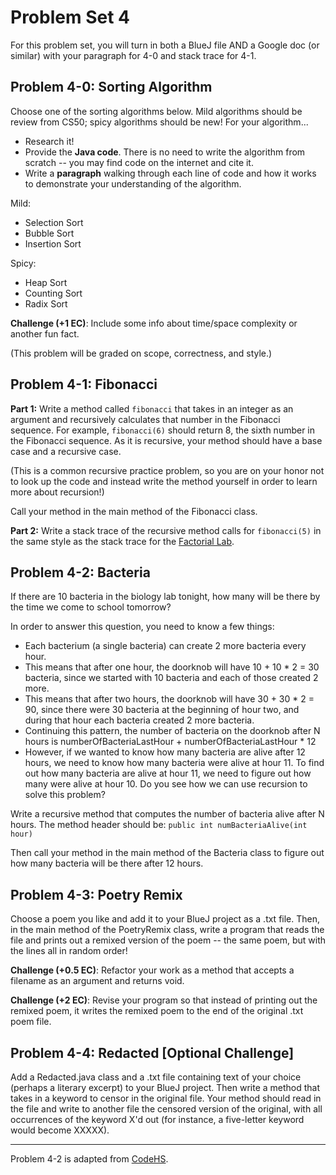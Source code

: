 # Problem Set 4

For this problem set, you will turn in both a BlueJ file AND a Google doc (or similar) with your paragraph for 4-0 and stack trace for 4-1.

## Problem 4-0: Sorting Algorithm

Choose one of the sorting algorithms below. Mild algorithms should be review from CS50; spicy algorithms should be new! For your algorithm...

* Research it!
* Provide the **Java code**. There is no need to write the algorithm from scratch -- you may find code on the internet and cite it.
* Write a **paragraph** walking through each line of code and how it works to demonstrate your understanding of the algorithm.

Mild:
* Selection Sort
* Bubble Sort
* Insertion Sort

Spicy:
* Heap Sort
* Counting Sort
* Radix Sort

**Challenge (+1 EC)**: Include some info about time/space complexity or another fun fact.

(This problem will be graded on scope, correctness, and style.)

## Problem 4-1: Fibonacci

**Part 1:** Write a method called `fibonacci` that takes in an integer as an argument and recursively calculates that number in the Fibonacci sequence. For example, `fibonacci(6)` should return 8, the sixth number in the Fibonacci sequence. As it is recursive, your method should have a base case and a recursive case.

(This is a common recursive practice problem, so you are on your honor not to look up the code and instead write the method yourself in order to learn more about recursion!)

Call your method in the main method of the Fibonacci class.

**Part 2:** Write a stack trace of the recursive method calls for `fibonacci(5)` in the same style as the stack trace for the [Factorial Lab](https://docs.google.com/document/d/1_dy_8VEPKYWQjr-xgC0_s8trAqc43IjbKFQOTBW_Hoo/).

## Problem 4-2: Bacteria

If there are 10 bacteria in the biology lab tonight, how many will be there by the time we come to school tomorrow?

In order to answer this question, you need to know a few things:
* Each bacterium (a single bacteria) can create 2 more bacteria every hour.
* This means that after one hour, the doorknob will have 10 + 10 * 2 = 30 bacteria, since we started with 10 bacteria and each of those created 2 more.
* This means that after two hours, the doorknob will have 30 + 30 * 2 = 90, since there were 30 bacteria at the beginning of hour two, and during that hour each bacteria created 2 more bacteria.
* Continuing this pattern, the number of bacteria on the doorknob after N hours is 
numberOfBacteriaLastHour + numberOfBacteriaLastHour * 12
* However, if we wanted to know how many bacteria are alive after 12 hours, we need to know how many bacteria were alive at hour 11. To find out how many bacteria are alive at hour 11, we need to figure out how many were alive at hour 10. Do you see how we can use recursion to solve this problem?

Write a recursive method that computes the number of bacteria alive after N hours. The method  header should be: `public int numBacteriaAlive(int hour)`

Then call your method in the main method of the Bacteria class to figure out how many bacteria will be there after 12 hours.

## Problem 4-3: Poetry Remix

Choose a poem you like and add it to your BlueJ project as a .txt file. Then, in the main method of the PoetryRemix class, write a program that reads the file and prints out a remixed version of the poem -- the same poem, but with the lines all in random order!

**Challenge (+0.5 EC)**: Refactor your work as a method that accepts a filename as an argument and returns void.

**Challenge (+2 EC)**: Revise your program so that instead of printing out the remixed poem, it writes the remixed poem to the end of the original .txt poem file.

## Problem 4-4: Redacted [Optional Challenge]

Add a Redacted.java class and a .txt file containing text of your choice (perhaps a literary excerpt) to your BlueJ project. Then write a method that takes in a keyword to censor in the original file. Your method should read in the file and write to another file the censored version of the original, with all occurrences of the keyword X'd out (for instance, a five-letter keyword would become XXXXX).

---

Problem 4-2 is adapted from [CodeHS](https://www.codehs.com/).
